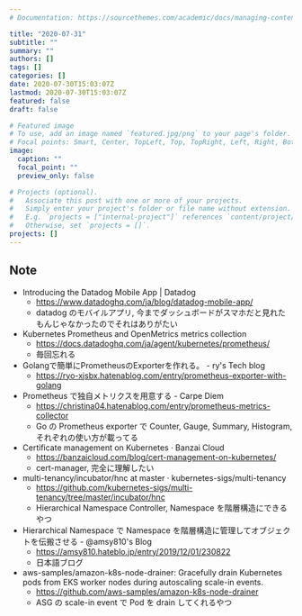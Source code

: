 ```yaml
---
# Documentation: https://sourcethemes.com/academic/docs/managing-content/

title: "2020-07-31"
subtitle: ""
summary: ""
authors: []
tags: []
categories: []
date: 2020-07-30T15:03:07Z
lastmod: 2020-07-30T15:03:07Z
featured: false
draft: false

# Featured image
# To use, add an image named `featured.jpg/png` to your page's folder.
# Focal points: Smart, Center, TopLeft, Top, TopRight, Left, Right, BottomLeft, Bottom, BottomRight.
image:
  caption: ""
  focal_point: ""
  preview_only: false

# Projects (optional).
#   Associate this post with one or more of your projects.
#   Simply enter your project's folder or file name without extension.
#   E.g. `projects = ["internal-project"]` references `content/project/deep-learning/index.md`.
#   Otherwise, set `projects = []`.
projects: []
---
```


## Note

* Introducing the Datadog Mobile App | Datadog
  * https://www.datadoghq.com/ja/blog/datadog-mobile-app/
  * datadog のモバイルアプリ, 今までダッシュボードがスマホだと見れたもんじゃなかったのでそれはありがたい
* Kubernetes Prometheus and OpenMetrics metrics collection
  * https://docs.datadoghq.com/ja/agent/kubernetes/prometheus/
  * 毎回忘れる
* Golangで簡単にPrometheusのExporterを作れる。 - ry's Tech blog
  * https://ryo-xjsbx.hatenablog.com/entry/prometheus-exporter-with-golang
* Prometheus で独自メトリクスを用意する - Carpe Diem
  * https://christina04.hatenablog.com/entry/prometheus-metrics-collector
  * Go の Prometheus exporter で Counter, Gauge, Summary, Histogram, それぞれの使い方が載ってる
* Certificate management on Kubernetes · Banzai Cloud
  * https://banzaicloud.com/blog/cert-management-on-kubernetes/
  * cert-manager, 完全に理解したい
* multi-tenancy/incubator/hnc at master · kubernetes-sigs/multi-tenancy
  * https://github.com/kubernetes-sigs/multi-tenancy/tree/master/incubator/hnc
  * Hierarchical Namespace Controller, Namespace を階層構造にできるやつ
* Hierarchical Namespace で Namespace を階層構造に管理してオブジェクトを伝搬させる - @amsy810's Blog
  * https://amsy810.hateblo.jp/entry/2019/12/01/230822
  * 日本語ブログ
* aws-samples/amazon-k8s-node-drainer: Gracefully drain Kubernetes pods from EKS worker nodes during autoscaling scale-in events.
  * https://github.com/aws-samples/amazon-k8s-node-drainer
  * ASG の scale-in event で Pod を drain してくれるやつ
